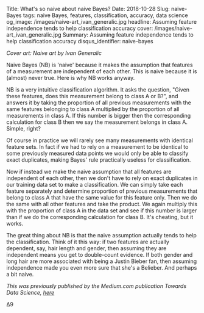 Title: What's so naive about naive Bayes?
Date: 2018-10-28
Slug: naive-Bayes
tags: naive Bayes, features, classification, accuracy, data science
og_image: /images/naive-art_ivan_generalic.jpg
headline: Assuming feature independence tends to help classification accuracy
cover: /images/naive-art_ivan_generalic.jpg
Summary: Assuming feature independence tends to help classification accuracy
disqus_identifier: naive-bayes

*Cover art: Naive art by Ivan Generalic*

Naive Bayes (NB) is 'naive' because it makes the assumption that features of a measurement are independent of each other. This is naive because it is (almost) never true. Here is why NB works anyway.  

NB is a very intuitive classification algorithm. It asks the question, "Given these features, does this measurement belong to class A or B?", and answers it by taking the proportion of all previous measurements with the same features belonging to class A multiplied by the proportion of all measurements in class A. If this number is bigger then the corresponding calculation for class B then we say the measurement belongs in class A. Simple, right?  

Of course in practice we will rarely see many measurements with identical feature sets. In fact if we had to rely on a measurement to be identical to some previously measured data points we would only be able to classify exact duplicates, making Bayes' rule practically useless for classification.  

Now if instead we make the naive assumption that all features are independent of each other, then we don't have to rely on exact duplicates in our training data set to make a classification. We can simply take each feature separately and determine proportion of previous measurements that belong to class A that have the same value for this feature only. Then we do the same with all other features and take the product. We again multiply this with the proportion of class A in the data set and see if this number is larger than if we do the corresponding calculation for class B. It's cheating, but it works.  

The great thing about NB is that the naive assumption actually tends to help the classification. Think of it this way: if two features are actually dependent, say, hair length and gender, then assuming they are independent means you get to double-count evidence. If both gender and long hair are more associated with being a Justin Bieber fan, then assuming independence made you even more sure that she's a Belieber. And perhaps a bit naive.

*This was previously published by the Medium.com publication Towards Data Science, [here](https://towardsdatascience.com/whats-so-naive-about-naive-bayes-58166a6a9eba)*

&#916;9
